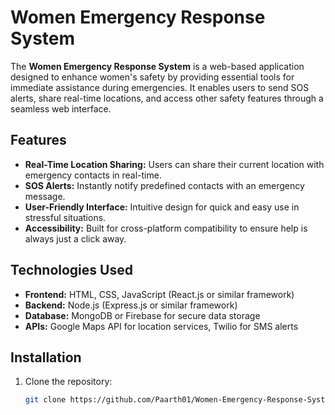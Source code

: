 # Women Emergency Response System

The **Women Emergency Response System** is a web-based application designed to enhance women's safety by providing essential tools for immediate assistance during emergencies. It enables users to send SOS alerts, share real-time locations, and access other safety features through a seamless web interface.

## Features

- **Real-Time Location Sharing:** Users can share their current location with emergency contacts in real-time.
- **SOS Alerts:** Instantly notify predefined contacts with an emergency message.
- **User-Friendly Interface:** Intuitive design for quick and easy use in stressful situations.
- **Accessibility:** Built for cross-platform compatibility to ensure help is always just a click away.

## Technologies Used

- **Frontend:** HTML, CSS, JavaScript (React.js or similar framework)
- **Backend:** Node.js (Express.js or similar framework)
- **Database:** MongoDB or Firebase for secure data storage
- **APIs:** Google Maps API for location services, Twilio for SMS alerts

## Installation

1. Clone the repository:
   ```bash
   git clone https://github.com/Paarth01/Women-Emergency-Response-System.git
